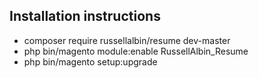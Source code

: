 ## Installation instructions
* composer require russellalbin/resume dev-master
* php bin/magento module:enable RussellAlbin_Resume
* php bin/magento setup:upgrade